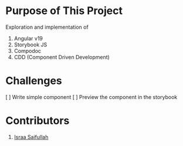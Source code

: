 # Purpose of This Project
Exploration and implementation of
1) Angular v19
2) Storybook JS
3) Compodoc
4) CDD (Component Driven Development)

# Challenges
[ ] Write simple component
[ ] Preview the component in the storybook

# Contributors
1) [Israa Saifullah](https://www.linkedin.com/in/israaibnusaifullah/)


